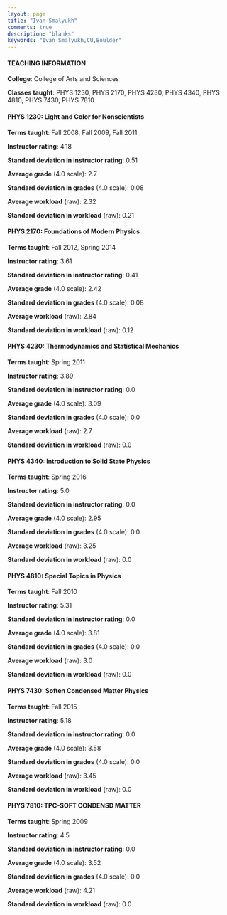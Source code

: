 ```yaml
---
layout: page
title: "Ivan Smalyukh" 
comments: true
description: "blanks"
keywords: "Ivan Smalyukh,CU,Boulder"
---
```

<head>
<script src="https://ajax.googleapis.com/ajax/libs/jquery/2.1.3/jquery.min.js"></script>
<script src="https://dl.dropboxusercontent.com/s/pc42nxpaw1ea4o9/highcharts.js?dl=0"></script>
<!-- <script src="../assets/js/highcharts.js"></script> -->
<style type="text/css">@font-face {
	font-family: "Bebas Neue";
	src: url(https://www.filehosting.org/file/details/544349/BebasNeue Regular.otf) format("opentype");
	}
	h1.Bebas { 
		font-family: "Bebas Neue", Verdana, Tahoma;
	}
</style>
</head>
	   
#### TEACHING INFORMATION

**College**: College of Arts and Sciences

**Classes taught**: PHYS 1230, PHYS 2170, PHYS 4230, PHYS 4340, PHYS 4810, PHYS 7430, PHYS 7810

#### PHYS 1230: Light and Color for Nonscientists

**Terms taught**: Fall 2008, Fall 2009, Fall 2011

**Instructor rating**: 4.18

**Standard deviation in instructor rating**: 0.51

**Average grade** (4.0 scale): 2.7

**Standard deviation in grades** (4.0 scale): 0.08

**Average workload** (raw): 2.32

**Standard deviation in workload** (raw): 0.21

#### PHYS 2170: Foundations of Modern Physics

**Terms taught**: Fall 2012, Spring 2014

**Instructor rating**: 3.61

**Standard deviation in instructor rating**: 0.41

**Average grade** (4.0 scale): 2.42

**Standard deviation in grades** (4.0 scale): 0.08

**Average workload** (raw): 2.84

**Standard deviation in workload** (raw): 0.12

#### PHYS 4230: Thermodynamics and Statistical Mechanics

**Terms taught**: Spring 2011

**Instructor rating**: 3.89

**Standard deviation in instructor rating**: 0.0

**Average grade** (4.0 scale): 3.09

**Standard deviation in grades** (4.0 scale): 0.0

**Average workload** (raw): 2.7

**Standard deviation in workload** (raw): 0.0

#### PHYS 4340: Introduction to Solid State Physics

**Terms taught**: Spring 2016

**Instructor rating**: 5.0

**Standard deviation in instructor rating**: 0.0

**Average grade** (4.0 scale): 2.95

**Standard deviation in grades** (4.0 scale): 0.0

**Average workload** (raw): 3.25

**Standard deviation in workload** (raw): 0.0

#### PHYS 4810: Special Topics in Physics

**Terms taught**: Fall 2010

**Instructor rating**: 5.31

**Standard deviation in instructor rating**: 0.0

**Average grade** (4.0 scale): 3.81

**Standard deviation in grades** (4.0 scale): 0.0

**Average workload** (raw): 3.0

**Standard deviation in workload** (raw): 0.0

#### PHYS 7430: Soften Condensed Matter Physics

**Terms taught**: Fall 2015

**Instructor rating**: 5.18

**Standard deviation in instructor rating**: 0.0

**Average grade** (4.0 scale): 3.58

**Standard deviation in grades** (4.0 scale): 0.0

**Average workload** (raw): 3.45

**Standard deviation in workload** (raw): 0.0

#### PHYS 7810: TPC-SOFT CONDENSD MATTER

**Terms taught**: Spring 2009

**Instructor rating**: 4.5

**Standard deviation in instructor rating**: 0.0

**Average grade** (4.0 scale): 3.52

**Standard deviation in grades** (4.0 scale): 0.0

**Average workload** (raw): 4.21

**Standard deviation in workload** (raw): 0.0

